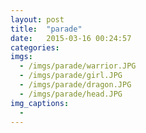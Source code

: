 ```yaml
---
layout: post
title:  "parade"
date:   2015-03-16 00:24:57
categories:
imgs:
  - /imgs/parade/warrior.JPG
  - /imgs/parade/girl.JPG
  - /imgs/parade/dragon.JPG
  - /imgs/parade/head.JPG
img_captions:
  -
---
```

